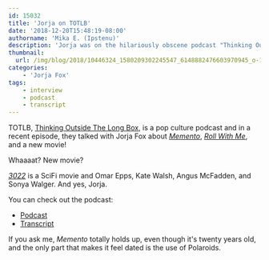 ```yaml
---
id: 15032
title: 'Jorja on TOTLB'
date: '2018-12-20T15:48:19-08:00'
authorname: 'Mika E. (Ipstenu)'
description: 'Jorja was on the hilariously obscene podcast "Thinking Outside the Long Box", being squeaky clean, talking about Memento Roll With Me and .... A NEW MOVIE!'
thumbnail:
  url: /img/blog/2018/10446324_1580209302245547_6148882476603970945_o-1.jpg
categories:
    - 'Jorja Fox'
tags:
    - interview
    - podcast
    - transcript
---
```


TOTLB, [Thinking Outside The Long Box](https://totlb.com/), is a pop culture podcast and in a recent episode, they talked with Jorja Fox about _[Memento](https://jorjafox.net/library/actor/memento/)_, _[Roll With Me](https://jorjafox.net/library/producer/roll-with-me)_, and a new movie!

Whaaaat? New movie?

_[3022](https://jorjafox.net/library/actor/3022/)_ is a SciFi movie and Omar Epps, Kate Walsh, Angus McFadden, and Sonya Walger. And yes, Jorja.

You can check out the podcast:

* [Podcast](https://totlb.com/podcast/totlb-s22-jorja-fox/)
* [Transcript](https://jorjafox.net/library/transcript/2018/totlb/)

If you ask me, _Memento_ totally holds up, even though it's twenty years old, and the only part that makes it feel dated is the use of Polaroids.

